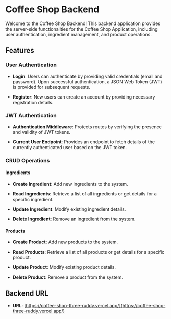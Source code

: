 # Coffee Shop Backend

Welcome to the Coffee Shop Backend! This backend application provides the server-side functionalities for the Coffee Shop Application, including user authentication, ingredient management, and product operations.

## Features

### User Authentication

- **Login**: Users can authenticate by providing valid credentials (email and password). Upon successful authentication, a JSON Web Token (JWT) is provided for subsequent requests.
  
- **Register**: New users can create an account by providing necessary registration details.

### JWT Authentication

- **Authentication Middleware**: Protects routes by verifying the presence and validity of JWT tokens.

- **Current User Endpoint**: Provides an endpoint to fetch details of the currently authenticated user based on the JWT token.

### CRUD Operations

#### Ingredients

- **Create Ingredient**: Add new ingredients to the system.

- **Read Ingredients**: Retrieve a list of all ingredients or get details for a specific ingredient.

- **Update Ingredient**: Modify existing ingredient details.

- **Delete Ingredient**: Remove an ingredient from the system.

#### Products

- **Create Product**: Add new products to the system.

- **Read Products**: Retrieve a list of all products or get details for a specific product.

- **Update Product**: Modify existing product details.

- **Delete Product**: Remove a product from the system.

## Backend URL

- **URL**: [https://coffee-shop-three-ruddy.vercel.app/](https://coffee-shop-three-ruddy.vercel.app/)
